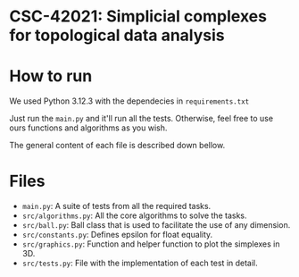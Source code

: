 # CSC-42021: Simplicial complexes for topological data analysis

# How to run

We used Python 3.12.3 with the dependecies in ```requirements.txt```

Just run the ```main.py``` and it'll run all the tests. Otherwise, feel free to use ours functions and algorithms as you wish.

The general content of each file is described down bellow.

# Files

- ```main.py```: A suite of tests from all the required tasks.
- ```src/algorithms.py```: All the core algorithms to solve the tasks.
- ```src/ball.py```: Ball class that is used to facilitate the use of any dimension.
- ```src/constants.py```: Defines epsilon for float equality.
- ```src/graphics.py```: Function and helper function to plot the simplexes in 3D.
- ```src/tests.py```: File with the implementation of each test in detail.
